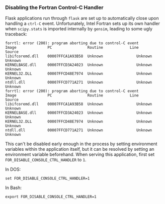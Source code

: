 ### Disabling the Fortran Control-C Handler

Flask applications run through ``flask`` are set up to automatically
close upon handling a ``ctrl-C`` event. Unfortunately, Intel Fortran
sets up its own handler when ``scipy.stats`` is imported internally by
``gensim``, leading to some ugly traceback:

```shell
forrtl: error (200): program aborting due to control-C event
Image              PC                Routine            Line        Source
libifcoremd.dll    00007FFCA1A93B58  Unknown               Unknown  Unknown
KERNELBASE.dll     00007FFCD3A24023  Unknown               Unknown  Unknown
KERNEL32.DLL       00007FFCD48E7974  Unknown               Unknown  Unknown
ntdll.dll          00007FFCD771A271  Unknown               Unknown  Unknown
forrtl: error (200): program aborting due to control-C event
Image              PC                Routine            Line        Source
libifcoremd.dll    00007FFCA1A93B58  Unknown               Unknown  Unknown
KERNELBASE.dll     00007FFCD3A24023  Unknown               Unknown  Unknown
KERNEL32.DLL       00007FFCD48E7974  Unknown               Unknown  Unknown
ntdll.dll          00007FFCD771A271  Unknown               Unknown  Unknown
```

This can't be disabled early enough in the process by setting environment
variables within the application itself, but it can be resolved by setting
an environment variable beforehand. When serving this application, first
set ``FOR_DISABLE_CONSOLE_CTRL_HANDLER`` to ``1``.

In DOS:

```dos
set FOR_DISABLE_CONSOLE_CTRL_HANDLER=1
```

In Bash:

```dos
export FOR_DISABLE_CONSOLE_CTRL_HANDLER=1
```

